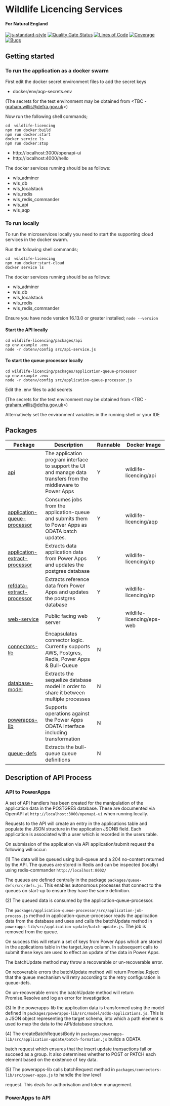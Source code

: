 # Wildlife Licencing Services

#### For Natural England

[![js-standard-style](https://img.shields.io/badge/code%20style-standard-brightgreen.svg)](http://standardjs.com)
[![Quality Gate Status](https://sonarcloud.io/api/project_badges/measure?project=DEFRA_rod-licensing&metric=alert_status)](https://sonarcloud.io/dashboard?id=DEFRA_rod-licensing)
[![Lines of Code](https://sonarcloud.io/api/project_badges/measure?project=DEFRA_rod-licensing&metric=ncloc)](https://sonarcloud.io/dashboard?id=DEFRA_rod-licensing)
[![Coverage](https://sonarcloud.io/api/project_badges/measure?project=DEFRA_rod-licensing&metric=coverage)](https://sonarcloud.io/dashboard?id=DEFRA_rod-licensing)
[![Bugs](https://sonarcloud.io/api/project_badges/measure?project=DEFRA_rod-licensing&metric=bugs)](https://sonarcloud.io/dashboard?id=DEFRA_rod-licensing)

## Getting started

### To run the application as a docker swarm

First edit the docker secret environment files to add the secret keys

- docker/env/aqp-secrets.env

(The secrets for the test environment may be obtained from <TBC - graham.willis@defra.gov.uk>)

Now run the following shell commands;

```shell
cd  wildlife-licencing
npm run docker:build
npm run docker:start
docker service ls
npm run docker:stop
```

- http://localhost:3000/openapi-ui
- http://localhost:4000/hello

The docker services running should be as follows:

- wls_adminer
- wls_db
- wls_localstack
- wls_redis
- wls_redis_commander
- wls_api
- wls_aqp

### To run locally

To run the microservices locally you need to start the supporting cloud services in the docker swarm.

Run the following shell commands;

```shell
cd  wildlife-licencing
npm run docker:start-cloud
docker service ls
```

The docker services running should be as follows:

- wls_adminer
- wls_db
- wls_localstack
- wls_redis
- wls_redis_commander

Ensure you have node version 16.13.0 or greater installed; `node --version`

#### Start the API locally

```shell
cd wildlife-licencing/packages/api
cp env.example .env
node -r dotenv/config src/api-service.js
```

#### To start the queue processor locally

```shell
cd wildlife-licencing/packages/application-queue-processor
cp env.example .env
node -r dotenv/config src/application-queue-processor.js
```

Edit the .env files to add secrets

(The secrets for the test environment may be obtained from <TBC - graham.willis@defra.gov.uk>)

Alternatively set the environment variables in the running shell or your IDE

## Packages

| Package | Description | Runnable | Docker Image |
| ----------- | ----------- | ----------- | ----------- |
| [api](packages/api) | The application program interface to support the UI and manage data transfers from the middleware to Power Apps | Y | wildlife-licencing/api |
| [application-queue-processor](packages/application-queue-processor) | Consumes jobs from the application-queue and submits them to Power Apps as ODATA batch updates. | Y | wildlife-licencing/aqp | 
| [application-extract-processor](packages/application-extract-processor) | Extracts data application data from Power Apps and updates the postgres database | Y | wildlife-licencing/ep | 
| [refdata-extract-processor](packages/refdata-extract-processor) | Extracts reference data from Power Apps and updates the postgres database | Y | wildlife-licencing/ep | 
| [web-service](packages/eps/web-service) | Public facing web server | Y | wildlife-licencing/eps-web |
| [connectors-lib](packages/connectors-lib) | Encapsulates connector logic. Currently supports AWS, Postgres, Redis, Power Apps & Bull-Queue | N | 
| [database-model](packages/database-model) | Extracts the sequelize database model in order to share it between multiple processes | N | 
| [powerapps-lib](packages/powerapps-lib) | Supports operations against the Power Apps ODATA interface including transformation | N | 
| [queue-defs](packages/queue-defs) | Extracts the bull-queue queue definitions | N | 

## Description of API Process

### API to PowerApps

A set of API handlers has been created for the manipulation of the application data in the POSTGRES database. These are
documented via OpenAPI at `http://localhost:3000/openapi-ui` when running locally.

Requests to the API will create an entry in the applications table and populate the JSON structure in the application
JSONB field. Each application is associated with a user which is recorded in the users table.

On submission of the application via API application/submit request the following will occur:

(1)    The data will be queued using bull-queue and a 204 no-content returned by the API. The queues are stored in Redis
and can be inspected (locally) using redis-commander `http://localhost:8002/`

The queues are defined centrally in the package ```packages/queue-defs/src/defs.js```. This enables autonomous processes
that connect to the queues on start-up to ensure they have the same definition.

(2) The queued data is consumed by the application-queue-processor.

The `packages/application-queue-processor/src/application-job-process.js` method in application-queue-processor reads
the application data from the database and uses and calls the batchUpdate method
in `powerapps-lib/src/application-update/batch-update.js`. The job is removed from the queue.

On success this will return a set of keys from Power Apps which are stored in the applications table in the target_keys
column. In subsequent calls to submit these keys are used to effect an update of the data in Power Apps.

The batchUpdate method may throw a recoverable or un-recoverable error.

On recoverable errors the batchUpdate method will return Promise.Reject that the queue mechanism will retry according to
the retry configuration in queue-defs.

On un-recoverable errors the batchUpdate method will return Promise.Resolve and log an error for investigation.

(3) In the powerapps-lib the application data is transformed using the model defined
in `packages/powerapps-lib/src/model/sdds-applications.js`. This is a JSON object representing the target schema, into which a path element is used to map the data to the API/database structure.

(4) The createBatchRequestBody in `packages/powerapps-lib/src/application-update/batch-formation.js` builds a ODATA

batch request which ensures that the insert update transactions fail or succeed as a group. It also determines whether to POST or
PATCH each element based on the existence of key data.

(5) The powerapps-lib calls batchRequest method in `packages/connectors-lib/src/power-apps.js` to handle the low level

request. This deals for authorisation and token management.

### PowerApps to API

